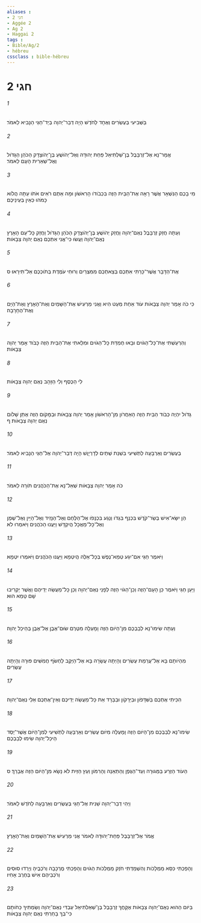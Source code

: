 ```yaml
---
aliases : 
- חגי 2
- Aggée 2
- Ag 2
- Haggai 2
tags : 
- Bible/Ag/2
- hébreu
cssclass : bible-hébreu
---
```


# חגי 2

###### 1
בַּשְּׁבִיעִי בְּעֶשְׂרִים וְאֶחָד לַחֹדֶשׁ הָיָה דְּבַר־יְהוָה בְּיַד־חַגַּי הַנָּבִיא לֵאמֹר׃
###### 2
אֱמָר־נָא אֶל־זְרֻבָּבֶל בֶּן־שַׁלְתִּיאֵל פַּחַת יְהוּדָה וְאֶל־יְהֹושֻׁעַ בֶּן־יְהֹוצָדָק הַכֹּהֵן הַגָּדֹול וְאֶל־שְׁאֵרִית הָעָם לֵאמֹר׃
###### 3
מִי בָכֶם הַנִּשְׁאָר אֲשֶׁר רָאָה אֶת־הַבַּיִת הַזֶּה בִּכְבֹודֹו הָרִאשֹׁון וּמָה אַתֶּם רֹאִים אֹתֹו עַתָּה הֲלֹוא כָמֹהוּ כְּאַיִן בְּעֵינֵיכֶם׃
###### 4
וְעַתָּה חֲזַק זְרֻבָּבֶל נְאֻם־יְהוָה וַחֲזַק יְהֹושֻׁעַ בֶּן־יְהֹוצָדָק הַכֹּהֵן הַגָּדֹול וַחֲזַק כָּל־עַם הָאָרֶץ נְאֻם־יְהוָה וַעֲשׂוּ כִּי־אֲנִי אִתְּכֶם נְאֻם יְהוָה צְבָאֹות׃
###### 5
אֶת־הַדָּבָר אֲשֶׁר־כָּרַתִּי אִתְּכֶם בְּצֵאתְכֶם מִמִּצְרַיִם וְרוּחִי עֹמֶדֶת בְּתֹוכְכֶם אַל־תִּירָאוּ׃ ס
###### 6
כִּי כֹה אָמַר יְהוָה צְבָאֹות עֹוד אַחַת מְעַט הִיא וַאֲנִי מַרְעִישׁ אֶת־הַשָּׁמַיִם וְאֶת־הָאָרֶץ וְאֶת־הַיָּם וְאֶת־הֶחָרָבָה׃
###### 7
וְהִרְעַשְׁתִּי אֶת־כָּל־הַגֹּויִם וּבָאוּ חֶמְדַּת כָּל־הַגֹּויִם וּמִלֵּאתִי אֶת־הַבַּיִת הַזֶּה כָּבֹוד אָמַר יְהוָה צְבָאֹות׃
###### 8
לִי הַכֶּסֶף וְלִי הַזָּהָב נְאֻם יְהוָה צְבָאֹות׃
###### 9
גָּדֹול יִהְיֶה כְּבֹוד הַבַּיִת הַזֶּה הָאַחֲרֹון מִן־הָרִאשֹׁון אָמַר יְהוָה צְבָאֹות וּבַמָּקֹום הַזֶּה אֶתֵּן שָׁלֹום נְאֻם יְהוָה צְבָאֹות׃ ף
###### 10
בְּעֶשְׂרִים וְאַרְבָּעָה לַתְּשִׁיעִי בִּשְׁנַת שְׁתַּיִם לְדָרְיָוֶשׁ הָיָה דְּבַר־יְהוָה אֶל־חַגַּי הַנָּבִיא לֵאמֹר׃
###### 11
כֹּה אָמַר יְהוָה צְבָאֹות שְׁאַל־נָא אֶת־הַכֹּהֲנִים תֹּורָה לֵאמֹר׃
###### 12
הֵן יִשָּׂא־אִישׁ בְּשַׂר־קֹדֶשׁ בִּכְנַף בִּגְדֹו וְנָגַע בִּכְנָפֹו אֶל־הַלֶּחֶם וְאֶל־הַנָּזִיד וְאֶל־הַיַּיִן וְאֶל־שֶׁמֶן וְאֶל־כָּל־מַאֲכָל הֲיִקְדָּשׁ וַיַּעֲנוּ הַכֹּהֲנִים וַיֹּאמְרוּ לֹא׃
###### 13
וַיֹּאמֶר חַגַּי אִם־יִגַּע טְמֵא־נֶפֶשׁ בְּכָל־אֵלֶּה הֲיִטְמָא וַיַּעֲנוּ הַכֹּהֲנִים וַיֹּאמְרוּ יִטְמָא׃
###### 14
וַיַּעַן חַגַּי וַיֹּאמֶר כֵּן הָעָם־הַזֶּה וְכֵן־הַגֹּוי הַזֶּה לְפָנַי נְאֻם־יְהוָה וְכֵן כָּל־מַעֲשֵׂה יְדֵיהֶם וַאֲשֶׁר יַקְרִיבוּ שָׁם טָמֵא הוּא׃
###### 15
וְעַתָּה שִׂימוּ־נָא לְבַבְכֶם מִן־הַיֹּום הַזֶּה וָמָעְלָה מִטֶּרֶם שׂוּם־אֶבֶן אֶל־אֶבֶן בְּהֵיכַל יְהוָה׃
###### 16
מִהְיֹותָם בָּא אֶל־עֲרֵמַת עֶשְׂרִים וְהָיְתָה עֲשָׂרָה בָּא אֶל־הַיֶּקֶב לַחְשֹׂף חֲמִשִּׁים פּוּרָה וְהָיְתָה עֶשְׂרִים׃
###### 17
הִכֵּיתִי אֶתְכֶם בַּשִּׁדָּפֹון וּבַיֵּרָקֹון וּבַבָּרָד אֵת כָּל־מַעֲשֵׂה יְדֵיכֶם וְאֵין־אֶתְכֶם אֵלַי נְאֻם־יְהוָה׃
###### 18
שִׂימוּ־נָא לְבַבְכֶם מִן־הַיֹּום הַזֶּה וָמָעְלָה מִיֹּום עֶשְׂרִים וְאַרְבָּעָה לַתְּשִׁיעִי לְמִן־הַיֹּום אֲשֶׁר־יֻסַּד הֵיכַל־יְהוָה שִׂימוּ לְבַבְכֶם׃
###### 19
הַעֹוד הַזֶּרַע בַּמְּגוּרָה וְעַד־הַגֶּפֶן וְהַתְּאֵנָה וְהָרִמֹּון וְעֵץ הַזַּיִת לֹא נָשָׂא מִן־הַיֹּום הַזֶּה אֲבָרֵךְ׃ ס
###### 20
וַיְהִי דְבַר־יְהוָה שֵׁנִית אֶל־חַגַּי בְּעֶשְׂרִים וְאַרְבָּעָה לַחֹדֶשׁ לֵאמֹר׃
###### 21
אֱמֹר אֶל־זְרֻבָּבֶל פַּחַת־יְהוּדָה לֵאמֹר אֲנִי מַרְעִישׁ אֶת־הַשָּׁמַיִם וְאֶת־הָאָרֶץ׃
###### 22
וְהָפַכְתִּי כִּסֵּא מַמְלָכֹות וְהִשְׁמַדְתִּי חֹזֶק מַמְלְכֹות הַגֹּויִם וְהָפַכְתִּי מֶרְכָּבָה וְרֹכְבֶיהָ וְיָרְדוּ סוּסִים וְרֹכְבֵיהֶם אִישׁ בְּחֶרֶב אָחִיו׃
###### 23
בַּיֹּום הַהוּא נְאֻם־יְהוָה צְבָאֹות אֶקָּחֲךָ זְרֻבָּבֶל בֶּן־שְׁאַלְתִּיאֵל עַבְדִּי נְאֻם־יְהוָה וְשַׂמְתִּיךָ כַּחֹותָם כִּי־בְךָ בָחַרְתִּי נְאֻם יְהוָה צְבָאֹות׃
